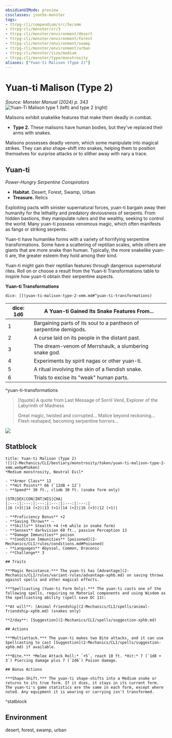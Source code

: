 ```yaml
---
obsidianUIMode: preview
cssclasses: json5e-monster
tags:
- ttrpg-cli/compendium/src/5e/xmm
- ttrpg-cli/monster/cr/3
- ttrpg-cli/monster/environment/desert
- ttrpg-cli/monster/environment/forest
- ttrpg-cli/monster/environment/swamp
- ttrpg-cli/monster/environment/urban
- ttrpg-cli/monster/size/medium
- ttrpg-cli/monster/type/monstrosity
aliases: ["Yuan-ti Malison (Type 2)"]
---
```

# Yuan-ti Malison (Type 2)
*Source: Monster Manual (2024) p. 343*  
![Yuan-Ti Malison type 1 (left) and type 2 (right)](2-Mechanics/CLI/bestiary/monstrosity/img/yuan-ti-malison-type-1-and-yuan-ti-malison-type-2.webp#right)

Malisons exhibit snakelike features that make them deadly in combat.

- **Type 2.** These malisons have human bodies, but they've replaced their arms with snakes.  

Malisons possesses deadly venom, which some manipulate into magical strikes. They can also shape-shift into snakes, helping them to position themselves for surprise attacks or to slither away with nary a trace.

## Yuan-ti

*Power-Hungry Serpentine Conspirators*

- **Habitat.** Desert, Forest, Swamp, Urban  
- **Treasure.** Relics  

Exploiting pacts with sinister supernatural forces, yuan-ti bargain away their humanity for the lethality and predatory deviousness of serpents. From hidden bastions, they manipulate rulers and the wealthy, seeking to control the world. Many yuan-ti possess venomous magic, which often manifests as fangs or striking serpents.

Yuan-ti have humanlike forms with a variety of horrifying serpentine transformations. Some have a scattering of reptilian scales, while others are giants that are more snake than human. Typically, the more snakelike yuan-ti are, the greater esteem they hold among their kind.

Yuan-ti might gain their reptilian features through dangerous supernatural rites. Roll on or choose a result from the Yuan-ti Transformations table to inspire how yuan-ti obtain their serpentine aspects.

**Yuan-ti Transformations**

`dice: [](yuan-ti-malison-type-2-xmm.md#^yuan-ti-transformations)`

| dice: 1d6 | A Yuan-ti Gained Its Snake Features From... |
|-----------|---------------------------------------------|
| 1 | Bargaining parts of its soul to a pantheon of serpentine demigods. |
| 2 | A curse laid on its people in the distant past. |
| 3 | The dream-venom of Merrshaulk, a slumbering snake god. |
| 4 | Experiments by spirit nagas or other yuan-ti. |
| 5 | A ritual involving the skin of a fiendish snake. |
| 6 | Trials to excise its "weak" human parts. |
^yuan-ti-transformations

> [!quote] A quote from Last Message of Sorril Venil, Explorer of the Labyrinth of Madness  
> 
> Great magic, twisted and corrupted... Malice beyond reckoning... Flesh reshaped, becoming serpentine horrors...


![](2-Mechanics/CLI/bestiary/monstrosity/img/yuan-ti.webp#center)

## Statblock

```ad-statblock
title: Yuan-ti Malison (Type 2)
![](2-Mechanics/CLI/bestiary/monstrosity/token/yuan-ti-malison-type-2-xmm.webp#token)
*Medium monstrosity, Neutral Evil*

- **Armor Class** 12 
- **Hit Points** 66 (`12d8 + 12`) 
- **Speed** 30 ft., climb 30 ft. (snake form only)

|STR|DEX|CON|INT|WIS|CHA|
|:---:|:---:|:---:|:---:|:---:|:---:|
|16 (+3)|14 (+2)|13 (+1)|14 (+2)|16 (+3)|12 (+1)|

- **Proficiency Bonus** +2
- **Saving Throws** ⏤
- **Skills** Stealth +4 (+6 while in snake form)
- **Senses** darkvision 60 ft., passive Perception 13
- **Damage Immunities** poison
- **Condition Immunities** [poisoned](2-Mechanics/CLI/rules/conditions.md#Poisoned)
- **Languages** Abyssal, Common, Draconic
- **Challenge** 3

## Traits

***Magic Resistance.*** The yuan-ti has [Advantage](2-Mechanics/CLI/rules/variant-rules/advantage-xphb.md) on saving throws against spells and other magical effects.

***Spellcasting (Yuan-ti Form Only).*** The yuan-ti casts one of the following spells, requiring no Material components and using Wisdom as the spellcasting ability (spell save DC 13):

**At will**: [Animal Friendship](2-Mechanics/CLI/spells/animal-friendship-xphb.md) (snakes only)

**2/day**: [Suggestion](2-Mechanics/CLI/spells/suggestion-xphb.md)

## Actions

***Multiattack.*** The yuan-ti makes two Bite attacks, and it can use Spellcasting to cast [Suggestion](2-Mechanics/CLI/spells/suggestion-xphb.md) if available.

***Bite.*** *Melee Attack Roll:* `+5`, reach 10 ft. *Hit:* 7 (`1d8 + 3`) Piercing damage plus 7 (`2d6`) Poison damage.

## Bonus Actions

***Shape-Shift.*** The yuan-ti shape-shifts into a Medium snake or returns to its true form. If it dies, it stays in its current form. The yuan-ti's game statistics are the same in each form, except where noted. Any equipment it is wearing or carrying isn't transformed.
```
^statblock

## Environment

desert, forest, swamp, urban